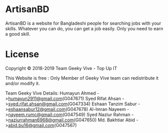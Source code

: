 # ArtisanBD
ArtisanBD is a website for Bangladeshi people for searching jobs with your skills.
Whatever you can do, you can get a job easily. Only you need to earn a good skill.


# License
Copyright © 2018-2019 Team Geeky Vive - Top Up IT

This Website is free : Only Member of Geeky Vive team can redistribute it and/or modify it.

Team Geeky Vive Details:
Humayun Ahmed	      ->humayun2911@gmail.com(G047671)
Syed Rifat Ahsan	  ->syed.rifat.ahsan@gmail.com(G047334)
Eshaan Tanzim Sabur	->eshaansabur12@gmail.com(G047678)
Al-Imran Nayeem	    ->nayeem.rumc@gmail.com(G047549)
Syed Naziur Rahman  ->naziurrahman6968@gmail.com(G047650)
Md. Bakhtiar Abid	  ->abid.bu16@gmail.com(G047567)
